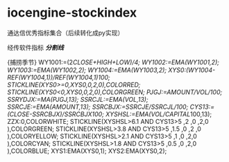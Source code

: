 # iocengine-stockindex
通达信优秀指标集合（后续转化成py实现）


经传软件指标
***************************分割线***************************

{捕捞季节}
WY1001:=(2*CLOSE+HIGH+LOW)/4;
WY1002:=EMA(WY1001,2);
WY1003:=EMA(WY1002,2);
WY1004:=EMA(WY1003,2);
XYS0:(WY1004-REF(WY1004,1))/REF(WY1004,1)*100;
STICKLINE(XYS0>=0,XYS0,0,2,0),COLORRED;
STICKLINE(XYS0<0,XYS0,0,2,0),COLORGREEN;
PJGJ:=AMOUNT/VOL/100;
SSRYDJX:=MA(PJGJ,13);
SSRCJL:=EMA(VOL,13);
SSRCJE:=EMA(AMOUNT,13);
SSRCBJX:=SSRCJE/SSRCJL/100;
CYS13:=(CLOSE-SSRCBJX)/SSRCBJX*100;
XYSHSL:=EMA(VOL/CAPITAL*100,13);
ZZX:0,COLORWHITE;
STICKLINE(XYSHSL>6.1 AND CYS13>5 ,2 ,0 ,2,0 ),COLORGREEN;
STICKLINE(XYSHSL>3.8 AND CYS13>5 ,1.5 ,0 ,2 ,0 ),COLORYELLOW;
STICKLINE(XYSHSL>2.1 AND CYS13>5 ,1 ,0 ,2,0 ),COLORCYAN;
STICKLINE(XYSHSL>1.8 AND CYS13>5 ,0.5 ,0 ,2,0 ),COLORBLUE;
XYS1:EMA(XYS0,1);
XYS2:EMA(XYS0,2);
